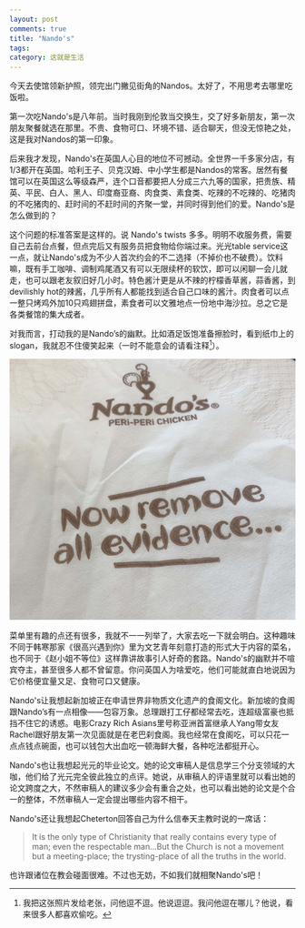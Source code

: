 ```yaml
---
layout: post
comments: true
title: "Nando's"
tags: 
category: 这就是生活
---
```


今天去使馆领新护照，领完出门撇见街角的Nandos。太好了，不用思考去哪里吃饭啦。

第一次吃Nando's是八年前。当时我刚到伦敦当交换生，交了好多新朋友，第一次朋友聚餐就选在那里。不贵、食物可口、环境不错、适合聊天，但没无惊艳之处，这是我对Nandos的第一印象。

后来我才发现，Nando's在英国人心目的地位不可撼动。全世界一千多家分店，有1/3都开在英国。哈利王子、贝克汉姆、中小学生都是Nandos的常客。居然有餐馆可以在英国这么等级森严，连个口音都要把人分成三六九等的国家，把贵族、精英、平民、白人、黑人、印度裔亚裔、肉食类、素食类、吃辣的不吃辣的、吃猪肉的不吃猪肉的、赶时间的不赶时间的齐聚一堂，并同时得到他们的爱。Nando's是怎么做到的？

这个问题的标准答案是这样的。说 Nando's twists 多多。明明不收服务费，需要自己去前台点餐，但点完后又有服务员把食物给你端过来。光光table service这一点，就让Nando's成为不少人首次约会的不二选择（不掉价也不破费）。饮料嘛，既有手工咖啡、调制鸡尾酒又有可以无限续杯的软饮，即可以闲聊一会儿就走，也可以跟老友叙旧好几小时。特色酱汁更是从不辣的柠檬香草酱，蒜香酱，到devilishly hot的辣酱，几乎所有人都能找到适合自己口味的酱汁。肉食者可以点一整只烤鸡外加10只鸡翅拼盘，素食者可以文雅地点一份地中海沙拉。总之它是各类餐馆的集大成者。

对我而言，打动我的是Nando’s的幽默。比如酒足饭饱准备擦脸时，看到纸巾上的slogan，我就忍不住傻笑起来（一时不能意会的请看注释[^1]）。

![nandos_napkin](/images/nandos.jpg)

菜单里有趣的点还有很多，我就不一一列举了，大家去吃一下就会明白。这种趣味不同于韩寒那家《很高兴遇到你》里为文艺青年刻意打造的形式大于内容的菜名，也不同于《赵小姐不等位》这样靠讲故事引人好奇的套路。Nando's的幽默并不喧宾夺主，甚至很多人都不曾留意。你问英国人为啥爱吃，他们可能就直白地说因为它价格便宜量又足、食物可口又健康。

Nando's让我想起新加坡正在申请世界非物质文化遗产的食阁文化。新加坡的食阁跟Nando’s有一点相像——包容万象。总理跟打工仔都经常去吃，连超级富豪也抵挡不住它的诱惑。电影Crazy Rich Asians里号称亚洲首富继承人Yang带女友Rachel跟好朋友第一次见面就是在老巴刹食阁。我也经常在食阁吃，可以只花一点点钱点碗面，也可以钱包大出血吃一顿海鲜大餐，各种吃法都挺开心。

Nando's也让我想起光元的毕业论文。她的论文审稿人是信息学三个分支领域的大咖，他们给了光元完全彼此独立的点评。她说，从审稿人的评语里就可以看出她的论文跨度之大，不然审稿人的建议多少会有重合之处，也可以看出她的论文是个合一的整体，不然审稿人一定会提出哪些内容不相干。

Nando's还让我想起Cheterton回答自己为什么信奉天主教时说的一席话：

> It is the only type of Christianity that really contains every type of man; even the respectable man...But the Church is not a movement but a meeting-place; the trysting-place of all the truths in the world.

也许跟诸位在教会碰面很难。不过也无妨，不如我们就相聚Nando's吧！

[^1]: 我把这张照片发给老张，问他逗不逗。他说逗逗。我问他逗在哪儿？他说，看来很多人都喜欢偷吃。